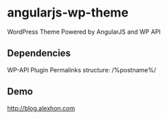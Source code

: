 # angularjs-wp-theme
WordPress Theme Powered by AngularJS and WP API

## Dependencies
WP-API Plugin
Permalinks structure: /%postname%/

## Demo
http://blog.alexhon.com
